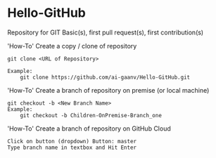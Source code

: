 # Hello-GitHub
Repository for GIT Basic(s), first pull request(s), first contribution(s)

'How-To' Create a copy / clone of repository

	git clone <URL of Repository>
	
	Example: 
		git clone https://github.com/ai-gaanv/Hello-GitHub.git

'How-To' Create a branch of repository on premise (or local machine)
	
	git checkout -b <New Branch Name>
	Example:
		git checkout -b Children-OnPremise-Branch_one
		
'How-To' Create a branch of repository on GitHub Cloud

	Click on button (dropdown) Button: master 
	Type branch name in textbox and Hit Enter
